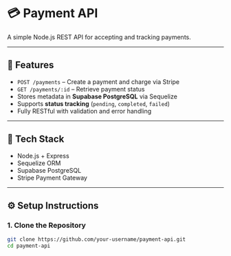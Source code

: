 # 💳 Payment API

A simple Node.js REST API for accepting and tracking payments.

---

## 🚀 Features

- `POST /payments` – Create a payment and charge via Stripe
- `GET /payments/:id` – Retrieve payment status
- Stores metadata in **Supabase PostgreSQL** via Sequelize
- Supports **status tracking** (`pending`, `completed`, `failed`)
- Fully RESTful with validation and error handling

---

## 🧱 Tech Stack

- Node.js + Express
- Sequelize ORM
- Supabase PostgreSQL
- Stripe Payment Gateway

---

## ⚙️ Setup Instructions

### 1. Clone the Repository

```bash
git clone https://github.com/your-username/payment-api.git
cd payment-api
```
